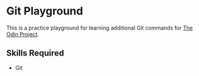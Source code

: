 # Git Playground
This is a practice playground for learning additional Git commands for [The Odin Project](https://www.theodinproject.com/).

## Skills Required
- Git
